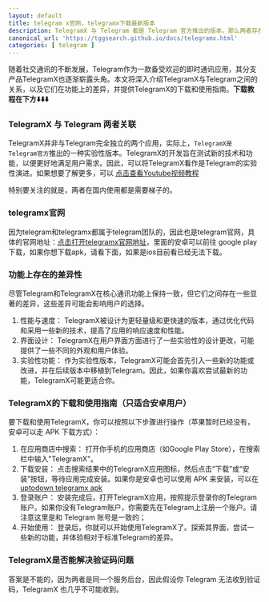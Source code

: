 ```yaml
---
layout: default
title: telegram x官网，telegramx下载最新版本
description: TelegramX 与 Telegram 都是 Telegram 官方推出的版本，那么两者存在什么关系以及功能上存在什么差异，如果想体验 telegramx下载教程和方法指引。
canonical_url: 'https://tggsearch.github.io/docs/telegramx.html'
categories: [ telegram ]
---
```

随着社交通讯的不断发展，Telegram作为一款备受欢迎的即时通讯应用，其分支产品TelegramX也逐渐崭露头角。本文将深入介绍TelegramX与Telegram之间的关系，以及它们在功能上的差异，并提供TelegramX的下载和使用指南。<b>下载教程在下方⬇️⬇️⬇️</b>

### TelegramX 与 Telegram 两者关联
TelegramX并非与Telegram完全独立的两个应用，实际上，`TelegramX是Telegram官方`推出的一种实验性版本。TelegramX的开发旨在测试新的技术和功能，以便更好地满足用户需求。因此，可以将TelegramX看作是Telegram的实验性演进。如果想要了解更多，可以 [点击查看Youtube视频教程](./302.html?target=https://youtu.be/SUCztygGXms)

<p class="red-text-word">
特别要关注的就是，两者在国内使用都是需要梯子的。
</p>

### telegramx官网
因为telegram和telegramx都属于telegram团队的，因此也是telegram官网，具体的官网地址：[点击打开telegramx官网地址](./302.html?target=https://telegram.org/blog/telegram-x)，里面的安卓可以前往 google play下载，如果你想下载apk，请看下面，如果是ios目前看已经无法下载。

### 功能上存在的差异性
尽管Telegram和TelegramX在核心通讯功能上保持一致，但它们之间存在一些显著的差异，这些差异可能会影响用户的选择。

1. 性能与速度： TelegramX被设计为更轻量级和更快速的版本，通过优化代码和采用一些新的技术，提高了应用的响应速度和性能。
2. 界面设计： TelegramX在用户界面方面进行了一些实验性的设计更改，可能提供了一些不同的外观和用户体验。
3. 实验性功能： 作为实验性版本，TelegramX可能会首先引入一些新的功能或改进，并在后续版本中移植到Telegram。因此，如果你喜欢尝试最新的功能，TelegramX可能更适合你。

### TelegramX的下载和使用指南（只适合安卓用户）
要下载和使用TelegramX，你可以按照以下步骤进行操作（苹果暂时已经没有，安卓可以走 APK 下载方式）：

1. 在应用商店中搜索： 打开你手机的应用商店（如Google Play Store），在搜索栏中输入"TelegramX"。
2. 下载安装： 点击搜索结果中的TelegramX应用图标，然后点击“下载”或“安装”按钮，等待应用完成安装。如果你是安卓也可以使用 APK 来安装，可以在 [uptodown telegramx apk](./302.html?target=https://telegram-x.cn.uptodown.com/android)
3. 登录账户： 安装完成后，打开TelegramX应用，按照提示登录你的Telegram账户。如果你没有Telegram账户，你需要先在Telegram上注册一个账户。请注意这里是和 Telegram 账号是一致的；
4. 开始使用： 登录后，你就可以开始使用TelegramX了。探索其界面，尝试一些新的功能，并体验相对于标准Telegram的差异。

### TelegramX是否能解决验证码问题
答案是不能的，因为两者是同一个服务后台，因此假设你 Telegram 无法收到验证码，TelegramX 也几乎不可能收到。